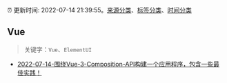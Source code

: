:alarm_clock: 更新时间: 2022-07-14 21:39:55。[来源分类](../README.md)、[标签分类](../TAGS.md)、[时间分类](../TIMELINE.md)

## Vue


> 关键字：`Vue`、`ElementUI`



- [2022-07-14-围绕Vue-3-Composition-API构建一个应用程序，包含一些最佳实践！](https://toutiao.io/k/qqlzah4) 